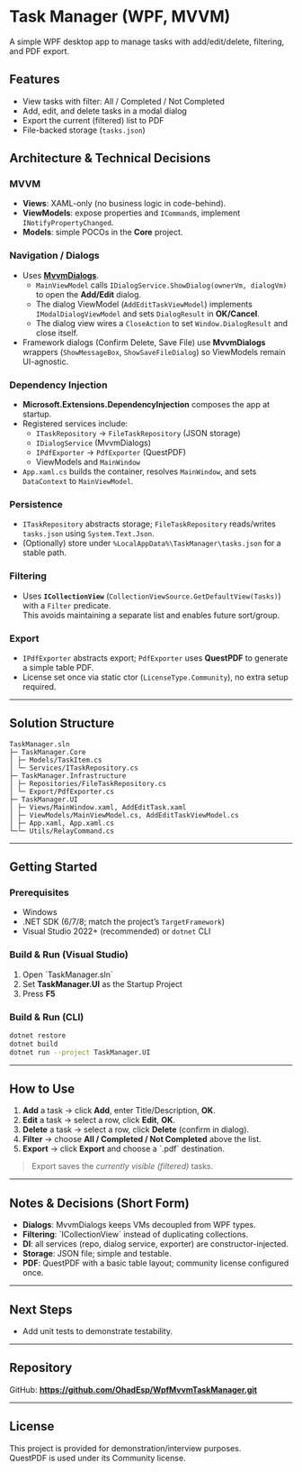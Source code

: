 # Task Manager (WPF, MVVM)

A simple WPF desktop app to manage tasks with add/edit/delete, filtering, and PDF export.

## Features
- View tasks with filter: All / Completed / Not Completed
- Add, edit, and delete tasks in a modal dialog
- Export the current (filtered) list to PDF
- File-backed storage (`tasks.json`)

## Architecture & Technical Decisions

### MVVM
- **Views**: XAML-only (no business logic in code-behind).  
- **ViewModels**: expose properties and `ICommand`s, implement `INotifyPropertyChanged`.  
- **Models**: simple POCOs in the **Core** project.

### Navigation / Dialogs
- Uses **[MvvmDialogs](https://github.com/FantasticFiasco/mvvm-dialogs)**.  
  - `MainViewModel` calls `IDialogService.ShowDialog(ownerVm, dialogVm)` to open the **Add/Edit** dialog.  
  - The dialog ViewModel (`AddEditTaskViewModel`) implements `IModalDialogViewModel` and sets `DialogResult` in **OK/Cancel**.
  - The dialog view wires a `CloseAction` to set `Window.DialogResult` and close itself.  
- Framework dialogs (Confirm Delete, Save File) use **MvvmDialogs** wrappers (`ShowMessageBox`, `ShowSaveFileDialog`) so ViewModels remain UI-agnostic.

### Dependency Injection
- **Microsoft.Extensions.DependencyInjection** composes the app at startup.  
- Registered services include:
  - `ITaskRepository` → `FileTaskRepository` (JSON storage)
  - `IDialogService` (MvvmDialogs)
  - `IPdfExporter` → `PdfExporter` (QuestPDF)
  - ViewModels and `MainWindow`
- `App.xaml.cs` builds the container, resolves `MainWindow`, and sets `DataContext` to `MainViewModel`.

### Persistence
- `ITaskRepository` abstracts storage; `FileTaskRepository` reads/writes `tasks.json` using `System.Text.Json`.
- (Optionally) store under `%LocalAppData%\TaskManager\tasks.json` for a stable path.

### Filtering
- Uses **`ICollectionView`** (`CollectionViewSource.GetDefaultView(Tasks)`) with a `Filter` predicate.  
  This avoids maintaining a separate list and enables future sort/group.

### Export
- `IPdfExporter` abstracts export; `PdfExporter` uses **QuestPDF** to generate a simple table PDF.
- License set once via static ctor (`LicenseType.Community`), no extra setup required.

---

## Solution Structure

```
TaskManager.sln
├─ TaskManager.Core
│ ├─ Models/TaskItem.cs
│ └─ Services/ITaskRepository.cs
├─ TaskManager.Infrastructure
│ ├─ Repositories/FileTaskRepository.cs
│ └─ Export/PdfExporter.cs
├─ TaskManager.UI
│ ├─ Views/MainWindow.xaml, AddEditTask.xaml
│ ├─ ViewModels/MainViewModel.cs, AddEditTaskViewModel.cs
│ ├─ App.xaml, App.xaml.cs
└─└─ Utils/RelayCommand.cs
```

---

## Getting Started

### Prerequisites
- Windows
- .NET SDK (6/7/8; match the project’s `TargetFramework`)
- Visual Studio 2022+ (recommended) or `dotnet` CLI

### Build & Run (Visual Studio)
1. Open \`TaskManager.sln\`
2. Set **TaskManager.UI** as the Startup Project
3. Press **F5**

### Build & Run (CLI)
```bash
dotnet restore
dotnet build
dotnet run --project TaskManager.UI
```

---

## How to Use

1. **Add** a task → click **Add**, enter Title/Description, **OK**.  
2. **Edit** a task → select a row, click **Edit**, **OK**.  
3. **Delete** a task → select a row, click **Delete** (confirm in dialog).  
4. **Filter** → choose **All / Completed / Not Completed** above the list.  
5. **Export** → click **Export** and choose a \`.pdf\` destination.

> Export saves the *currently visible (filtered)* tasks.

---

## Notes & Decisions (Short Form)

- **Dialogs**: MvvmDialogs keeps VMs decoupled from WPF types.  
- **Filtering**: \`ICollectionView\` instead of duplicating collections.  
- **DI**: all services (repo, dialog service, exporter) are constructor-injected.  
- **Storage**: JSON file; simple and testable.  
- **PDF**: QuestPDF with a basic table layout; community license configured once.

---

## Next Steps
 
- Add unit tests to demonstrate testability.

---

## Repository

GitHub: **https://github.com/OhadEsp/WpfMvvmTaskManager.git**

---

## License

This project is provided for demonstration/interview purposes.  
QuestPDF is used under its Community license.